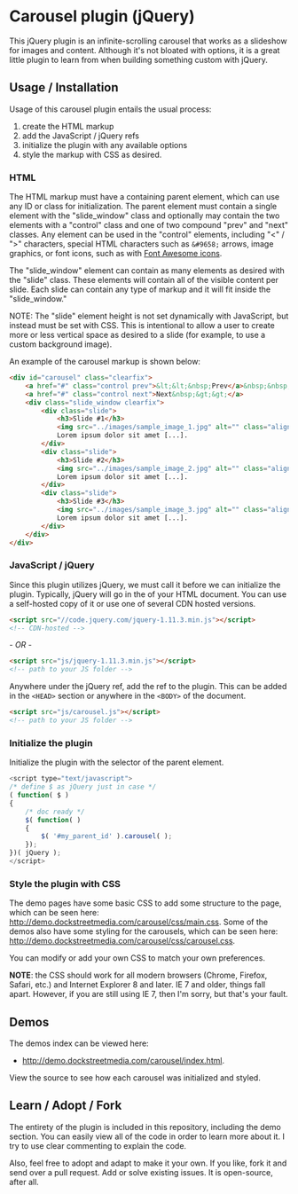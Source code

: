 # Carousel plugin (jQuery)

This jQuery plugin is an infinite-scrolling carousel that works as a slideshow for images and content. Although it's not bloated with options, it is a great little plugin to learn from when building something custom with jQuery.

## Usage / Installation

Usage of this carousel plugin entails the usual process:

1. create the HTML markup
2. add the JavaScript / jQuery refs
3. initialize the plugin with any available options
4. style the markup with CSS as desired.

### HTML

The HTML markup must have a containing parent element, which can use any ID or class for initialization. The parent element must contain a single element with the "slide_window" class and optionally may contain the two elements with a "control" class and one of two compound "prev" and "next" classes. Any element can be used in the "control" elements, including "&lt;" / "&gt;" characters, special HTML characters such as `&#9658;` arrows, image graphics, or font icons, such as with <a href="http://fortawesome.github.io/Font-Awesome/icons/" title="Font Awesome icons" target="_blank">Font Awesome icons</a>.

The "slide_window" element can contain as many elements as desired with the "slide" class. These elements will contain all of the visible content per slide. Each slide can contain any type of markup and it will fit inside the "slide_window."

NOTE: The "slide" element height is not set dynamically with JavaScript, but instead must be set with CSS. This is intentional to allow a user to create more or less vertical space as desired to a slide (for example, to use a custom background image).

An example of the carousel markup is shown below:

```html
<div id="carousel" class="clearfix">
	<a href="#" class="control prev">&lt;&lt;&nbsp;Prev</a>&nbsp;&nbsp;
	<a href="#" class="control next">Next&nbsp;&gt;&gt;</a>
	<div class="slide_window clearfix">
		<div class="slide">
			<h3>Slide #1</h3>
			<img src="../images/sample_image_1.jpg" alt="" class="align_left" />
			Lorem ipsum dolor sit amet [...].
		</div>
		<div class="slide">
			<h3>Slide #2</h3>
			<img src="../images/sample_image_2.jpg" alt="" class="align_right" />
			Lorem ipsum dolor sit amet [...].
		</div>
		<div class="slide">
			<h3>Slide #3</h3>
			<img src="../images/sample_image_3.jpg" alt="" class="align_left" />
			Lorem ipsum dolor sit amet [...].
		</div>
	</div>
</div>
```

### JavaScript / jQuery
Since this plugin utilizes jQuery, we must call it before we can initialize the plugin. Typically, jQuery will go in the <HEAD> of your HTML document. You can use a self-hosted copy of it or use one of several CDN hosted versions.  

```html
<script src="//code.jquery.com/jquery-1.11.3.min.js"></script>
<!-- CDN-hosted -->
```

*- OR -*
```html
<script src="js/jquery-1.11.3.min.js"></script>
<!-- path to your JS folder -->
```
Anywhere under the jQuery ref, add the ref to the plugin. This can be added in the `<HEAD>` section or anywhere in the `<BODY>` of the document.

```html
<script src="js/carousel.js"></script>
<!-- path to your JS folder -->
```

### Initialize the plugin
Initialize the plugin with the selector of the parent element.

```javascript
<script type="text/javascript">
/* define $ as jQuery just in case */
( function( $ )
{
	/* doc ready */
	$( function( )
	{
		$( '#my_parent_id' ).carousel( );
	});
})( jQuery );
</script>
```

### Style the plugin with CSS
The demo pages have some basic CSS to add some structure to the page, which can be seen here: http://demo.dockstreetmedia.com/carousel/css/main.css. Some of the demos also have some styling for the carousels, which can be seen here: http://demo.dockstreetmedia.com/carousel/css/carousel.css.

You can modify or add your own CSS to match your own preferences.

<strong>NOTE</strong>: the CSS should work for all modern browsers (Chrome, Firefox, Safari, etc.) and Internet Explorer 8 and later. IE 7 and older, things fall apart.  However, if you are still using IE 7, then I'm sorry, but that's your fault.

## Demos 

The demos index can be viewed here:

* http://demo.dockstreetmedia.com/carousel/index.html.  

View the source to see how each carousel was initialized and styled.

## Learn / Adopt / Fork
The entirety of the plugin is included in this repository, including the demo section. You can easily view all of the code in order to learn more about it.  I try to use clear commenting to explain the code.

Also, feel free to adopt and adapt to make it your own.  If you like, fork it and send over a pull request. Add or solve existing issues.  It is open-source, after all.
